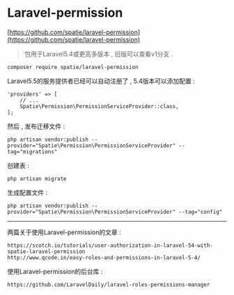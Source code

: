 # Laravel-permission

[https://github.com/spatie/laravel-permission](https://github.com/spatie/laravel-permission)

> 包用于Laravel5.4或更高多版本 , 旧版可以查看v1分支 .

```
composer require spatie/laravel-permission
```

Laravel5.5的服务提供者已经可以自动注册了 , 5.4版本可以添加配置 :

```
'providers' => [
    // ...
    Spatie\Permission\PermissionServiceProvider::class,
];
```

然后 , 发布迁移文件 :

```
php artisan vendor:publish --provider="Spatie\Permission\PermissionServiceProvider" --tag="migrations"
```

创建表 :

```
php artisan migrate
```

生成配置文件 :

```
php artisan vendor:publish --provider="Spatie\Permission\PermissionServiceProvider" --tag="config"
```

---

两篇关于使用Laravel-permission的文章 :

```
https://scotch.io/tutorials/user-authorization-in-laravel-54-with-spatie-laravel-permission
http://www.qcode.in/easy-roles-and-permissions-in-laravel-5-4/
```

使用Laravel-permission的后台库 : 

```
https://github.com/LaravelDaily/laravel-roles-permissions-manager
```



